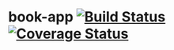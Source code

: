 # book-app [![Build Status](https://travis-ci.com/patrickngabo/book-app.svg?branch=develop)](https://travis-ci.com/patrickngabo/book-app) [![Coverage Status](https://coveralls.io/repos/github/patrickngabo/book-app/badge.svg?branch=develop)](https://coveralls.io/github/patrickngabo/book-app?branch=develop)
